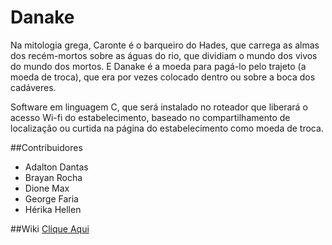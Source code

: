 # Danake

Na mitologia grega, Caronte é o barqueiro do Hades, que carrega as almas dos recém-mortos sobre as águas do rio, que dividiam o mundo dos vivos do mundo dos mortos. E Danake é a moeda para pagá-lo pelo trajeto (a moeda de troca), que era por vezes colocado dentro ou sobre a boca dos cadáveres.

Software em linguagem C, que será instalado no roteador que liberará o acesso Wi-fi do estabelecimento, baseado no compartilhamento de localização ou curtida na página do estabelecimento como moeda de troca.


##Contribuidores 

* Adalton Dantas
* Brayan Rocha
* Dione Max
* George Faria
* Hérika Hellen 

##Wiki
[Clique Aqui](https://github.com/donatelloferraz/Danake/wiki) 


